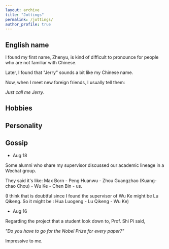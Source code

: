 ```yaml
---
layout: archive
title: "Jottings"
permalink: /jottings/
author_profile: true
---
```


English name
----------

I found my first name, Zhenyu, is kind of difficult to pronounce for people who are not familiar with Chinese. 

Later, I found that "Jerry" sounds a bit like my Chinese name. 

Now, when I meet new foreign friends, I usually tell them: 

*Just call me Jerry.*

Hobbies
-----------

Personality
-------------

Gossip
----------

- Aug 18

Some alumni who share my supervisor discussed our academic lineage in a Wechat group. 

They said it's like: Max Born - Peng Huanwu - Zhou Guangzhao (Kuang-chao Chou) - Wu Ke - Chen Bin - us.

(I think that is doubtful since I found the supervisor of Wu Ke might be Lu Qikeng. So it might be : Hua Luogeng - Lu Qikeng - Wu Ke)

- Aug 16

Regarding the project that a student look down to, Prof. Shi Pi said, 

*"Do you have to go for the Nobel Prize for every paper?"* 

Impressive to me.
 

